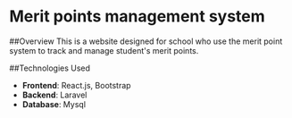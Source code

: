 # Merit points management system
##Overview
This is a website designed for school who use the merit point system to track and manage student's merit points.

##Technologies Used
- **Frontend**: React.js, Bootstrap
- **Backend**: Laravel
- **Database**: Mysql
